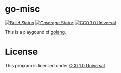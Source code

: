 # go-misc
[![Build Status](https://travis-ci.org/czchen/go-misc.svg?branch=master)](https://travis-ci.org/czchen/go-misc)
[![Coverage Status](https://coveralls.io/repos/czchen/go-misc/badge.png?branch=master)](https://coveralls.io/r/czchen/go-misc?branch=master)
[![CC0 1.0 Universal](http://img.shields.io/badge/license-CC0%201.0%20Universal-brightgreen.svg)](https://creativecommons.org/publicdomain/zero/1.0/)

This is a playgound of [golang](http://golang.org/).

# License
This program is licensed under [CC0 1.0 Universal](https://creativecommons.org/publicdomain/zero/1.0/).
